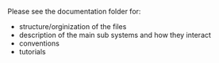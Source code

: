 Please see the documentation folder for:
- structure/orginization of the files
- description of the main sub systems and how they interact
- conventions
- tutorials